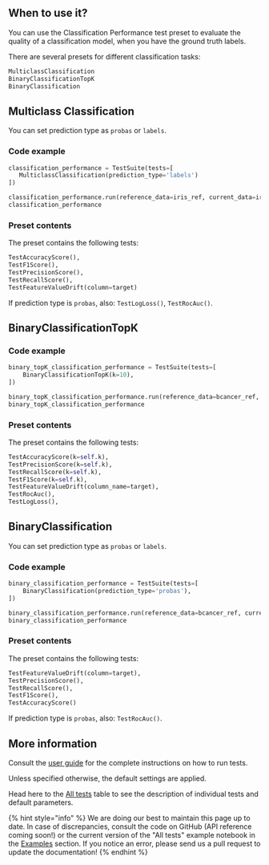 ## When to use it?

You can use the Classification Performance test preset to evaluate the quality of a classification model, when you have the ground truth labels.

There are several presets for different classification tasks: 

```python
MulticlassClassification
BinaryClassificationTopK
BinaryClassification
```

## Multiclass Classification

You can set prediction type as `probas` or `labels`.

### Code example

```python
classification_performance = TestSuite(tests=[
   MulticlassClassification(prediction_type='labels')
])

classification_performance.run(reference_data=iris_ref, current_data=iris_cur)
classification_performance
```

### Preset contents

The preset contains the following tests:

```python
TestAccuracyScore(),
TestF1Score(),
TestPrecisionScore(), 
TestRecallScore(),
TestFeatureValueDrift(column=target)
```

If prediction type is `probas`, also: `TestLogLoss()`, `TestRocAuc()`.

## BinaryClassificationTopK

### Code example

```python
binary_topK_classification_performance = TestSuite(tests=[
    BinaryClassificationTopK(k=10),
])

binary_topK_classification_performance.run(reference_data=bcancer_ref, current_data=bcancer_cur)
binary_topK_classification_performance
```

### Preset contents

The preset contains the following tests:

```python
TestAccuracyScore(k=self.k),
TestPrecisionScore(k=self.k),
TestRecallScore(k=self.k),
TestF1Score(k=self.k),
TestFeatureValueDrift(column_name=target),
TestRocAuc(),
TestLogLoss(),     
```

## BinaryClassification

You can set prediction type as `probas` or `labels`.

### Code example

```python
binary_classification_performance = TestSuite(tests=[
    BinaryClassification(prediction_type='probas'),
])

binary_classification_performance.run(reference_data=bcancer_ref, current_data=bcancer_cur)
binary_classification_performance
```

### Preset contents

The preset contains the following tests:

```python
TestFeatureValueDrift(column=target),
TestPrecisionScore(),
TestRecallScore(),
TestF1Score(),
TestAccuracyScore()        
```

If prediction type is `probas`, also: `TestRocAuc()`.

## More information

Consult the [user guide](../tests-and-reports/run-tests.md) for the complete instructions on how to run tests. 

Unless specified otherwise, the default settings are applied. 

Head here to the [All tests](../reference/all-tests.md) table to see the description of individual tests and default parameters. 

{% hint style="info" %} 
We are doing our best to maintain this page up to date. In case of discrepancies, consult the code on GitHub (API reference coming soon!) or the current version of the "All tests" example notebook in the [Examples](../get-started/examples.md) section. If you notice an error, please send us a pull request to update the documentation! 
{% endhint %}
